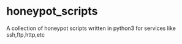 # honeypot_scripts
A collection of honeypot scripts written in python3 for services like ssh,ftp,http,etc
